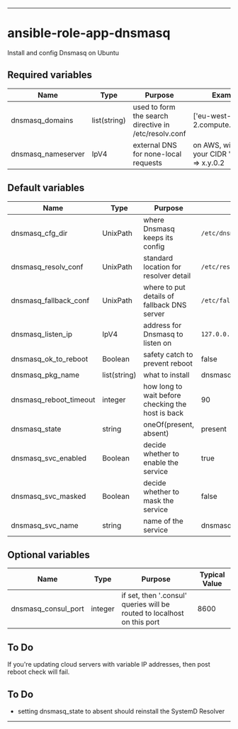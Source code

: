 ----
# ansible-role-app-dnsmasq
Install and config Dnsmasq on Ubuntu

## Required variables
| Name | Type | Purpose | Example |
| ---- | ---- | ------- | ------- |
| dnsmasq_domains | list(string) | used to form the search directive in /etc/resolv.conf | ['eu-west-2.compute.internal'] |
| dnsmasq_nameserver | IpV4 | external DNS for none-local requests | on AWS, will be your CIDR 'plus 2' =>  x.y.0.2 |

## Default variables
| Name | Type | Purpose | Value |
| -----| ---- |------- | ----- |
| dnsmasq_cfg_dir | UnixPath | where Dnsmasq keeps its config | `/etc/dnsmasq.d` |
| dnsmasq_resolv_conf | UnixPath | standard location for resolver detail | `/etc/resolv.conf` |
| dnsmasq_fallback_conf| UnixPath | where to put details of fallback DNS server | `/etc/fallback_resolv.conf` |
| dnsmasq_listen_ip | IpV4 | address for Dnsmasq to listen on | `127.0.0.1` |
| dnsmasq_ok_to_reboot | Boolean | safety catch to prevent reboot | false |
| dnsmasq_pkg_name | list(string) | what to install | dnsmasq |
| dnsmasq_reboot_timeout | integer | how long to wait before checking the host is back | 90 |
| dnsmasq_state | string | oneOf(present, absent) | present |
| dnsmasq_svc_enabled | Boolean | decide whether to enable the service | true |
| dnsmasq_svc_masked | Boolean | decide whether to mask the service | false |
| dnsmasq_svc_name | string | name of the service | dnsmasq |

## Optional variables
| Name | Type | Purpose | Typical Value |
| ---- | ---- | ------- | ------------- |
| dnsmasq_consul_port | integer | if set, then '.consul' queries will be routed to localhost on this port | 8600 |

## To Do
If you're updating cloud servers with variable IP addresses, then post reboot check will fail.

## To Do
* setting dnsmasq_state to absent should reinstall the SystemD Resolver

****

